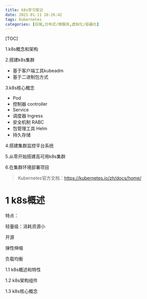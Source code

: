 ```yaml
---
title: k8s学习笔记
date: 2021-01-11 16:26:42
tags: Kubernetes
categories: [后端,分布式/微服务,虚拟化/容器化]
---
```


[TOC]

<!--more-->

1.k8s概念和架构

2.搭建k8s集群

- 基于客户端工具kubeadm
- 基于二进制包方式

3.k8s核心概念

- Pod
- 控制器 controller
- Service
- 调度器 Ingress
- 安全机制 RABC
- 包管理工具 Helm
- 持久存储

4.搭建集群监控平台系统

5.从零开始搭建高可用k8s集群

6.在集群环境部署项目



> Kubernetes官方文档：https://kubernetes.io/zh/docs/home/

# 1 k8s概述

特点：

轻量级：消耗资源小

开源

弹性伸缩

负载均衡

1.1 k8s概述和特性

1.2 k8s架构组件

1.3 k8s核心概念

